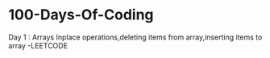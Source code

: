# 100-Days-Of-Coding
 Day 1 : Arrays Inplace operations,deleting items from array,inserting items to array -LEETCODE
 
 
